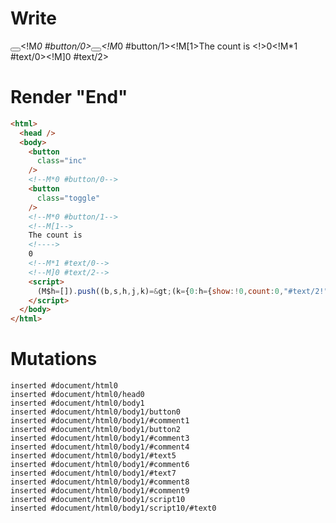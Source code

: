 # Write
  <button class=inc></button><!M*0 #button/0><button class=toggle></button><!M*0 #button/1><!M[1>The count is <!>0<!M*1 #text/0><!M]0 #text/2><script>(M$h=[]).push((b,s,h,j,k)=>(k={0:h={show:!0,count:0,"#text/2!":j={},"#text/2(":b("packages/translator-tags/src/__tests__/fixtures/basic-conditional-counter-multiple-nodes/template.marko_1_renderer")},1:j,$global:{}},j._=h,k),[0,"packages/translator-tags/src/__tests__/fixtures/basic-conditional-counter-multiple-nodes/template.marko_0_show",0,"packages/translator-tags/src/__tests__/fixtures/basic-conditional-counter-multiple-nodes/template.marko_0_count",])</script>


# Render "End"
```html
<html>
  <head />
  <body>
    <button
      class="inc"
    />
    <!--M*0 #button/0-->
    <button
      class="toggle"
    />
    <!--M*0 #button/1-->
    <!--M[1-->
    The count is 
    <!---->
    0
    <!--M*1 #text/0-->
    <!--M]0 #text/2-->
    <script>
      (M$h=[]).push((b,s,h,j,k)=&gt;(k={0:h={show:!0,count:0,"#text/2!":j={},"#text/2(":b("packages/translator-tags/src/__tests__/fixtures/basic-conditional-counter-multiple-nodes/template.marko_1_renderer")},1:j,$global:{}},j._=h,k),[0,"packages/translator-tags/src/__tests__/fixtures/basic-conditional-counter-multiple-nodes/template.marko_0_show",0,"packages/translator-tags/src/__tests__/fixtures/basic-conditional-counter-multiple-nodes/template.marko_0_count",])
    </script>
  </body>
</html>
```

# Mutations
```
inserted #document/html0
inserted #document/html0/head0
inserted #document/html0/body1
inserted #document/html0/body1/button0
inserted #document/html0/body1/#comment1
inserted #document/html0/body1/button2
inserted #document/html0/body1/#comment3
inserted #document/html0/body1/#comment4
inserted #document/html0/body1/#text5
inserted #document/html0/body1/#comment6
inserted #document/html0/body1/#text7
inserted #document/html0/body1/#comment8
inserted #document/html0/body1/#comment9
inserted #document/html0/body1/script10
inserted #document/html0/body1/script10/#text0
```